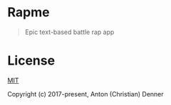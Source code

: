 # Rapme

> Epic text-based battle rap app

# License

[MIT](http://opensource.org/licenses/MIT)

Copyright (c) 2017-present, Anton (Christian) Denner
